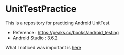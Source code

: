 # UnitTestPractice
This is a repository for practicing Android UnitTest.
* Reference : https://peaks.cc/books/android_testing
* Android Studio : 3.6.2

What I noticed was important is [here](./doc/Technique(ja).md)